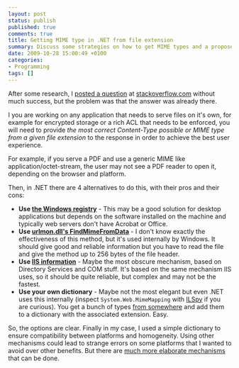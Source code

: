 ```yaml
---
layout: post
status: publish
published: true
comments: true
title: Getting MIME type in .NET from file extension
summary: Discuss some strategies on how to get MIME types and a proposes a solution based on a dictionary of known extensions
date: 2009-10-28 15:00:49 +0100
categories:
- Programming
tags: []
---
```

After some research, I [posted a question](http://stackoverflow.com/questions/1612767/file-extensions-and-mime-types-in-net) at [stackoverflow.com](http://stackoverflow.com/) without much success, but the problem was that the answer was already there.

I you are working on any application that needs to serve files on it's own, for example for encrypted storage or a rich ACL that needs to be enforced, you will need to provide _the most correct Content-Type possible or MIME type from a given file extension_ to the response in order to achieve the best user experience.

For example, if you serve a PDF and use a generic MIME like application/octet-stream, the user may not see a PDF reader to open it, depending on the browser and platform.

Then, in .NET there are 4 alternatives to do this, with their pros and their cons:

* **Use [the Windows registry](http://stackoverflow.com/questions/1029740/get-a-mime-from-an-extention/1029796#1029796)** - This may be a good solution for desktop applications but depends on the software installed on the machine and typically web servers don't have Acrobat or Office.
* **Use [urlmon.dll's FindMimeFromData](http://stackoverflow.com/questions/58510/using-net-how-can-you-find-the-mime-type-of-a-file-based-on-the-file-signature/58570#58570)** - I don't know exactly the effectiveness of this method, but it's used internally by Windows. It should give good and reliable information but you have to read the file and give the method up to 256 bytes of the file header.
* **Use [IIS information](http://stackoverflow.com/questions/174888/asp-net-iis6-how-to-search-the-servers-mime-map/174988#174988)** - Maybe the most obscure mechanism, based on Directory Services and COM stuff. It's based on the same mechanism IIS uses, so it should be quite reliable, but complex and may not be the fastest.
* **Use your own dictionary** - Maybe not the most elegant but even .NET uses this internally (inspect `System.Web.MimeMapping` with [ILSpy](http://ilspy.net/) if you are curious). You get a bunch of types [from somewhere](http://svn.apache.org/repos/asf/httpd/httpd/trunk/docs/conf/mime.types) and add them to a dictionary with the associated extension. Easy.

So, the options are clear. Finally in my case, I used a simple dictionary to ensure compatibility between platforms and homogeneity. Using other mechanisms could lead to strange errors on some platforms that I wanted to avoid over other benefits. But there are [much more elaborate mechanisms](http://stackoverflow.com/questions/1612767/file-extensions-and-mime-types-in-net/1623612#1623612) that can be done.